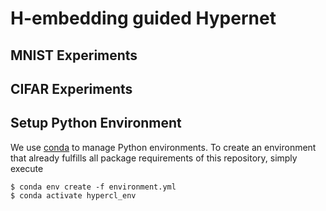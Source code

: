 # H-embedding guided Hypernet

## MNIST Experiments



## CIFAR Experiments



## Setup Python Environment

We use [conda](https://www.anaconda.com/) to manage Python environments. To create an environment that already fulfills all package requirements of this repository, simply execute

```console
$ conda env create -f environment.yml
$ conda activate hypercl_env
```
